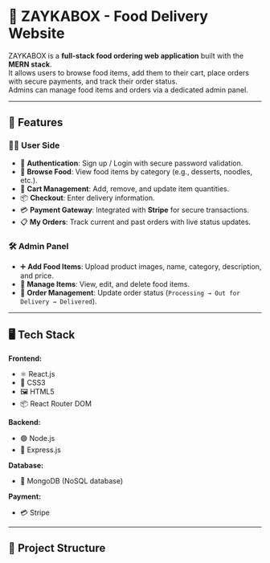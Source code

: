 # 🍴 ZAYKABOX - Food Delivery Website

ZAYKABOX is a **full-stack food ordering web application** built with the **MERN stack**.  
It allows users to browse food items, add them to their cart, place orders with secure payments, and track their order status.  
Admins can manage food items and orders via a dedicated admin panel.

---

## 🌟 Features

### 👨‍🍳 User Side
- 🔐 **Authentication**: Sign up / Login with secure password validation.
- 🍔 **Browse Food**: View food items by category (e.g., desserts, noodles, etc.).
- 🛒 **Cart Management**: Add, remove, and update item quantities.
- 📦 **Checkout**: Enter delivery information.
- 💳 **Payment Gateway**: Integrated with **Stripe** for secure transactions.
- 📋 **My Orders**: Track current and past orders with live status updates.

### 🛠️ Admin Panel
- ➕ **Add Food Items**: Upload product images, name, category, description, and price.
- 📃 **Manage Items**: View, edit, and delete food items.
- 🚚 **Order Management**: Update order status (`Processing → Out for Delivery → Delivered`).

---

## 🖥️ Tech Stack

**Frontend:**
- ⚛️ React.js  
- 🎨 CSS3  
- 🖼️ HTML5  
- 📦 React Router DOM  

**Backend:**
- 🟢 Node.js  
- 🚂 Express.js  

**Database:**
- 🍃 MongoDB (NoSQL database)  

**Payment:**
- 💳 Stripe  

---

## 📂 Project Structure

